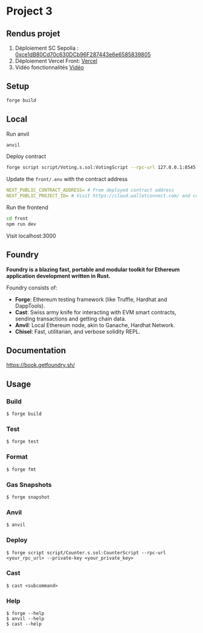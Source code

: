 # Project 3

## Rendus projet
1. Déploiement SC Sepolia : [0xce1dB80Cd70c630DCb96F287443e6e6585839805](https://sepolia.etherscan.io/address/0xce1dB80Cd70c630DCb96F287443e6e6585839805)
2. Déploiement Vercel Front: [Vercel](https://alyra-projet3-wheat.vercel.app/)
3. Vidéo fonctionnalités [Vidéo](https://drive.google.com/file/d/1jeowGpQxpHZW2LbLLVayVvRkSpl73MtH/view?usp=drive_link)


## Setup
```bash
forge build
```

## Local

Run anvil
```bash
anvil
```

Deploy contract
```bash
forge script script/Voting.s.sol:VotingScript --rpc-url 127.0.0.1:8545 --private-key $PRIVATE_KEY --broadcast
```

Update the `front/.env` with the contract address
```yml
NEXT_PUBLIC_CONTRACT_ADDRESS= # From deployed contract address
NEXT_PUBLIC_PROJECT_ID= # Visit https://cloud.walletconnect.com/ and create a project. See https://www.rainbowkit.com/docs/installation
```

Run the frontend
```bash
cd front
npm run dev
```

Visit localhost:3000

## Foundry

**Foundry is a blazing fast, portable and modular toolkit for Ethereum application development written in Rust.**

Foundry consists of:

-   **Forge**: Ethereum testing framework (like Truffle, Hardhat and DappTools).
-   **Cast**: Swiss army knife for interacting with EVM smart contracts, sending transactions and getting chain data.
-   **Anvil**: Local Ethereum node, akin to Ganache, Hardhat Network.
-   **Chisel**: Fast, utilitarian, and verbose solidity REPL.

## Documentation

https://book.getfoundry.sh/

## Usage

### Build

```shell
$ forge build
```

### Test

```shell
$ forge test
```

### Format

```shell
$ forge fmt
```

### Gas Snapshots

```shell
$ forge snapshot
```

### Anvil

```shell
$ anvil
```

### Deploy

```shell
$ forge script script/Counter.s.sol:CounterScript --rpc-url <your_rpc_url> --private-key <your_private_key>
```

### Cast

```shell
$ cast <subcommand>
```

### Help

```shell
$ forge --help
$ anvil --help
$ cast --help
```
